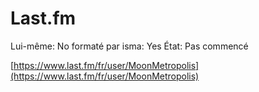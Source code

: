 # Last.fm

Lui-même: No
formaté par isma: Yes
État: Pas commencé

[https://www.last.fm/fr/user/MoonMetropolis](https://www.last.fm/fr/user/MoonMetropolis)